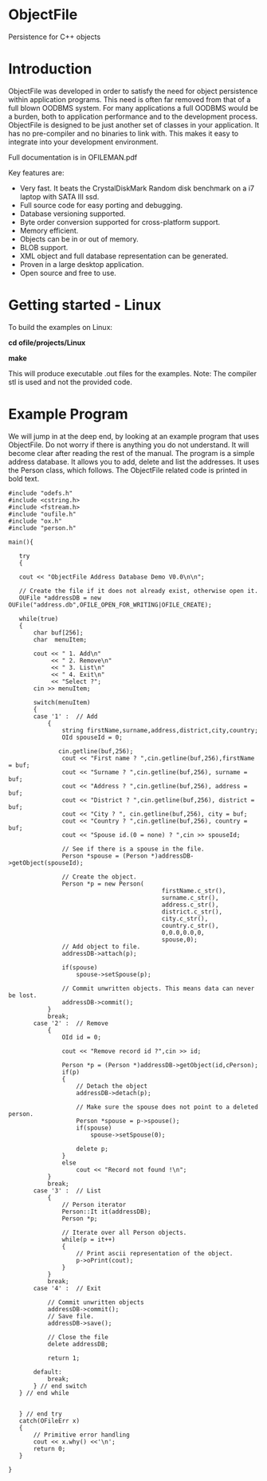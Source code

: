 # ObjectFile
Persistence for C++ objects

# Introduction
ObjectFile was developed in order to satisfy the need for object persistence within application programs. This need is often far removed from that of a full blown OODBMS system. For many applications a full OODBMS would be a burden, both to application performance and to the development process. 
ObjectFile is designed to be just another set of classes in your application. It has no pre-compiler and no binaries to link with. This makes it easy to integrate into your development environment.

Full documentation is in OFILEMAN.pdf

Key features are:
  * Very fast. It beats the CrystalDiskMark Random disk benchmark on a i7 laptop with SATA III ssd.
  * Full source code for easy porting and debugging.
  * Database versioning supported.
  * Byte order conversion supported for cross-platform support.
  * Memory efficient.
  * Objects can be in or out of memory.
  * BLOB support.
  * XML object and full database representation can be generated.
  * Proven in a large desktop application.
  * Open source and free to use.


# Getting started - Linux
To build the examples on Linux:

**cd ofile/projects/Linux**

**make**

This will produce executable .out files for the examples.
Note: The compiler stl is used and not the provided code.

# Example Program
We will jump in at the deep end, by looking at an example program that uses ObjectFile. Do not worry if there is anything you do not understand. It will become clear after reading the rest of the manual. 
The program is a simple address database. It allows you to add, delete and list the addresses. It uses the Person class, which follows.
The ObjectFile related code is printed in bold text.
 
 ~~~~
#include "odefs.h"
#include <cstring.h>
#include <fstream.h>
#include "oufile.h"
#include "ox.h"
#include "person.h"

main(){

	try
	{

	cout << "ObjectFile Address Database Demo V0.0\n\n";

	// Create the file if it does not already exist, otherwise open it.
	OUFile *addressDB = new OUFile("address.db",OFILE_OPEN_FOR_WRITING|OFILE_CREATE);

	while(true)
	{
		char buf[256];
		char  menuItem;

		cout << " 1. Add\n"
			 << " 2. Remove\n"
			 << " 3. List\n"
			 << " 4. Exit\n"
		     << "Select ?";
		cin >> menuItem;

		switch(menuItem)
		{
		case '1' :  // Add
			{
				string firstName,surname,address,district,city,country;
				OId spouseId = 0;
                
               cin.getline(buf,256);
				cout << "First name ? ",cin.getline(buf,256),firstName = buf;
				cout << "Surname ? ",cin.getline(buf,256), surname = buf;
				cout << "Address ? ",cin.getline(buf,256), address = buf;
				cout << "District ? ",cin.getline(buf,256), district = buf;
				cout << "City ? ", cin.getline(buf,256), city = buf;
				cout << "Country ? ",cin.getline(buf,256), country = buf;
				cout << "Spouse id.(0 = none) ? ",cin >> spouseId;

				// See if there is a spouse in the file.
				Person *spouse = (Person *)addressDB->getObject(spouseId);

				// Create the object.
				Person *p = new Person(
											firstName.c_str(),
											surname.c_str(),
											address.c_str(),
											district.c_str(),
											city.c_str(),
											country.c_str(),
											0,0.0,0.0,0,
											spouse,0);
				// Add object to file.
				addressDB->attach(p);

				if(spouse)
					spouse->setSpouse(p);

				// Commit unwritten objects. This means data can never be lost.
				addressDB->commit();
			}
			break;
		case '2' :  // Remove
			{
				OId id = 0;

				cout << "Remove record id ?",cin >> id;

				Person *p = (Person *)addressDB->getObject(id,cPerson);
				if(p)
				{
					// Detach the object
					addressDB->detach(p);

					// Make sure the spouse does not point to a deleted person.
					Person *spouse = p->spouse();
					if(spouse)
						spouse->setSpouse(0);

					delete p;
				}
				else
					cout << "Record not found !\n";
			}
			break;
		case '3' :  // List
			{
				// Person iterator
				Person::It it(addressDB);
				Person *p;

				// Iterate over all Person objects.
				while(p = it++)
				{
					// Print ascii representation of the object.
					p->oPrint(cout);
				}
			}
			break;
		case '4' :  // Exit

			// Commit unwritten objects
			addressDB->commit();
			// Save file.
			addressDB->save();

			// Close the file
			delete addressDB;

			return 1;

		default:
			break;
		} // end switch
	} // end while


	} // end try
	catch(OFileErr x)
	{
		// Primitive error handling
		cout << x.why() <<'\n';
		return 0;
	}
			 
}
~~~~
 
